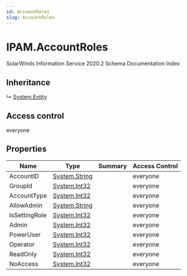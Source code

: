 ```yaml
---
id: AccountRoles
slug: AccountRoles
---
```


# IPAM.AccountRoles

SolarWinds Information Service 2020.2 Schema Documentation Index

## Inheritance

↳ [System.Entity](./../System/Entity)

## Access control

everyone

## Properties

| Name | Type | Summary | Access Control |
| ------ | ------ | ------ | ------ |
| AccountID | [System.String](https://docs.microsoft.com/en-us/dotnet/api/system.string) |  | everyone |
| GroupId | [System.Int32](https://docs.microsoft.com/en-us/dotnet/api/system.int32) |  | everyone |
| AccountType | [System.Int32](https://docs.microsoft.com/en-us/dotnet/api/system.int32) |  | everyone |
| AllowAdmin | [System.String](https://docs.microsoft.com/en-us/dotnet/api/system.string) |  | everyone |
| IsSettingRole | [System.Int32](https://docs.microsoft.com/en-us/dotnet/api/system.int32) |  | everyone |
| Admin | [System.Int32](https://docs.microsoft.com/en-us/dotnet/api/system.int32) |  | everyone |
| PowerUser | [System.Int32](https://docs.microsoft.com/en-us/dotnet/api/system.int32) |  | everyone |
| Operator | [System.Int32](https://docs.microsoft.com/en-us/dotnet/api/system.int32) |  | everyone |
| ReadOnly | [System.Int32](https://docs.microsoft.com/en-us/dotnet/api/system.int32) |  | everyone |
| NoAccess | [System.Int32](https://docs.microsoft.com/en-us/dotnet/api/system.int32) |  | everyone |

